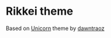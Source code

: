 # Rikkei theme

Based on [Unicorn](https://github.com/dawntraoz/slidev-theme-unicorn) theme by [dawntraoz](https://github.com/dawntraoz/)
